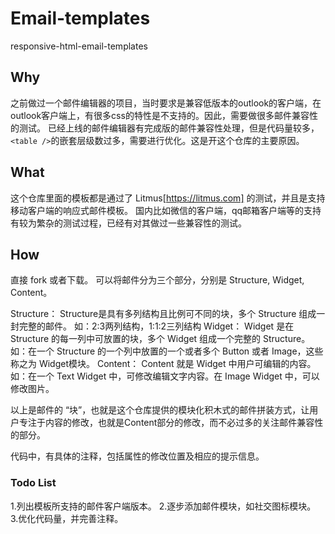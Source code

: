 # Email-templates
responsive-html-email-templates

## Why
之前做过一个邮件编辑器的项目，当时要求是兼容低版本的outlook的客户端，在outlook客户端上，有很多css的特性是不支持的。因此，需要做很多邮件兼容性的测试。
已经上线的邮件编辑器有完成版的邮件兼容性处理，但是代码量较多，`<table />`的嵌套层级数过多，需要进行优化。这是开这个仓库的主要原因。

## What
这个仓库里面的模板都是通过了 Litmus[https://litmus.com] 的测试，并且是支持移动客户端的响应式邮件模板。
国内比如微信的客户端，qq邮箱客户端等的支持有较为繁杂的测试过程，已经有对其做过一些兼容性的测试。

## How
直接 fork 或者下载。
可以将邮件分为三个部分，分别是 Structure, Widget, Content。

Structure：
  Structure是具有多列结构且比例可不同的块，多个 Structure 组成一封完整的邮件。
  如：2:3两列结构，1:1:2三列结构
Widget：
  Widget 是在 Structure 的每一列中可放置的块，多个 Widget 组成一个完整的 Structure。
  如：在一个 Structure 的一个列中放置的一个或者多个 Button 或者 Image，这些称之为 Widget模块。
Content：
  Content 就是 Widget 中用户可编辑的内容。
  如：在一个 Text Widget 中，可修改编辑文字内容。在 Image Widget 中，可以修改图片。
  
以上是邮件的 “块”，也就是这个仓库提供的模块化积木式的邮件拼装方式，让用户专注于内容的修改，也就是Content部分的修改，而不必过多的关注邮件兼容性的部分。

代码中，有具体的注释，包括属性的修改位置及相应的提示信息。

### Todo List
1.列出模板所支持的邮件客户端版本。
2.逐步添加邮件模块，如社交图标模块。
3.优化代码量，并完善注释。
